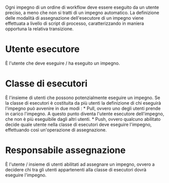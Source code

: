 Ogni impegno di un ordine di workflow deve essere eseguito da un utente preciso, a meno che non si tratti di un impegno automatico.
La definizione delle modalità di assegnazione dell'esecutore di un impegno viene effettuata a livello di script di processo, caratterizzando in maniera opportuna la relativa transizione.

# Utente esecutore

È l'utente che deve eseguire / ha eseguito un impegno.

# Classe di esecutori

È l'insieme di utenti che possono potenzialmente eseguire un impegno.
Se la classe di esecutori è costituita da più utenti la definizione di chi eseguirà l'impegno può avvenire in due modi : 
 \* Pull, ovvero uno degli utenti prende in carico l'impegno. A questo punto diventa l'utente esecutore dell'impegno, che non è più eseguibile dagli altri utenti.
 \* Push, ovvero qualcuno abilitato decide quale utente nella classe di esecutori deve eseguire l'impegno, effettuando così un'operazione di assegnazione.


# Responsabile assegnazione

È l'utente / insieme di utenti abilitati ad assegnare un impegno, ovvero a decidere chi tra gli utenti appartenenti alla classe di esecutori dovrà eseguire l'impegno.
